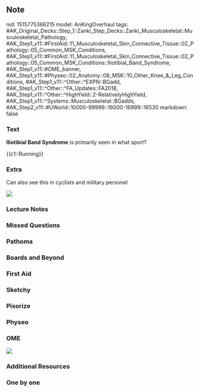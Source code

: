 ## Note
nid: 1515775366215
model: AnKingOverhaul
tags: #AK_Original_Decks::Step_1::Zanki_Step_Decks::Zanki_Musculoskeletal::Musculoskeletal_Pathology, #AK_Step1_v11::#FirstAid::11_Musculoskeletal_Skin_Connective_Tissue::02_Pathology::05_Common_MSK_Conditions, #AK_Step1_v11::#FirstAid::11_Musculoskeletal_Skin_Connective_Tissue::02_Pathology::05_Common_MSK_Conditions::Iliotibial_Band_Syndrome, #AK_Step1_v11::#OME_banner, #AK_Step1_v11::#Physeo::02_Anatomy::08_MSK::10_Other_Knee_&_Leg_Conditions, #AK_Step1_v11::^Other::^EXPN::BGadd, #AK_Step1_v11::^Other::^FA_Updates::FA2018, #AK_Step1_v11::^Other::^HighYield::2-RelativelyHighYield, #AK_Step1_v11::^Systems::Musculoskeletal::BGadds, #AK_Step2_v11::#UWorld::10000-99999::16000-16999::16530
markdown: false

### Text
<b>Iliotibial Band Syndrome</b> is primarily seen in what sport?
<div>
  {{c1::Running}}
</div>

### Extra
Can also see this in cyclists and military personel
<div><img src="paste-79263621447681.jpg"></div>

### Lecture Notes


### Missed Questions


### Pathoma


### Boards and Beyond


### First Aid


### Sketchy


### Pixorize


### Physeo


### OME
<div class="ome-widget">
  <a href="https://onlinemeded.org?ref=anki"><img src=
  "_OME_AnkiFlashcards_General_7.png"></a>
</div>

### Additional Resources


### One by one

